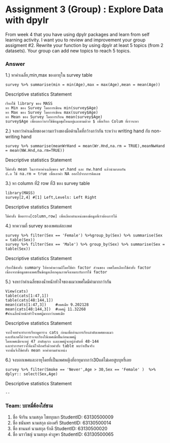# Assignment 3 (Group) : Explore Data with dpylr
From week 4 that you have using dpylr packages and learn from self learning activity. I want you to review and improvement your group assigment #2. Rewrite your function by using dpylr at least 5 topics (from 2 datasets). Your group can add new topics to reach 5 topics.

### Answer

1.) หาค่าเฉลี่ย,min,max ของอายุใน survey table
```{R}
survey %>% summarise(min = min(Age),max = max(Age),mean = mean(Age))
```

Descriptive statistics Statement
```{R}
เรียกใช้ library ของ MASS
หา Min ของ Survey โดยการเขียน min(survey$Age)
หา Max ของ Survey โดยการเขียน max(survey$Age)
หา Mean ของ Survey โดยการเรียน mean(survey$Age)
survey$Age เพื่อบอกว่าเราใช้ข้อมูลชุดไหนอยู่และตามด้วย $ เพื่อเรียก Colum ที่เราจะหา
```

2.) จงหาว่าค่าเฉลี่ยของความกว้างของมือด้านใดที่กว้างกว่ากัน ระหว่าง writing hand กับ non-writing hand
```{R}
survey %>% summarise(meanWrHand = mean(Wr.Hnd,na.rm = TRUE),meanNwHand = mean(NW.Hnd,na.rm=TRUE))
```

Descriptive statistics Statement
```{R}
ใช้คำสั่ง mean ในการหาค่าเฉลี่ยของ wr.hand และ nw.hand แล้วนำมาลบกัน 
ป.ล ใช้ na.rm = true เพื่อเอาค่า NA ออกไปจากการคิดเลข
```

3.) หา column ที่2 row ที่3 ของ survey table
```{R}
library(MASS)
survey[2,4] #[1] Left,Levels: Left Right
```

Descriptive statistics Statement
```{R}
ใช้คำสั่ง ชื่อตาราง[column,row] เพื่อเลือกตำแหน่งของข้อมูลที่เราต้องการได้
```

4.) หาความถี่ survey ของเพศแต่ละเพศ
```{R}
survey %>% filter(Sex == 'Female') %>%group_by(Sex) %>% summarise(Sex = table(Sex))
survey %>% filter(Sex == 'Male') %>% group_by(Sex) %>% summarise(Sex = table(Sex))
```

Descriptive statistics Statement
```{R}
เรียกใช้คำสั่ง summary ให้หาค่าความถีโดยใช้คำ factor ส่วนของ เพศโดยเลือกใช้คำสั่ง factor 
เนื่องจากข้อมูลของเพศเป็นข้อมูลเลือกคุณภาพจึงเหมาะกับการใช้ factor
```

5.) จงหาว่าค่าเฉลี่ยของน้ำหนักหัวใจของแมวเพศใดมีค่ามากกว่ากัน
```{R}
View(cats)
table(cats[1:47,1])
table(cats[48:144,1])
mean(cats[1:47,3])    #เพศเมีย 9.202128
mean(cats[48:144,3])  #เพศผู้ 11.32268
#ค่าเฉลี่ยน้ำหนักหัวใจเพศผู้มากกว่าเพศเมีย
```
Descriptive statistics Statement
```{R}
จากโจทย์จะทำการเรียกดูตาราง cats ก่อนเพื่ออ่านการเรียงลำดับเพศของแมว 
และสังเกตได้ว่าตารางจะเรียงให้เพศเมียขึ้้นก่อนเพศผู้
โดยเพศเมียจะอยู่ 47 ลำดับแรก และเพศผู้จะอยู่ลำดับที่ 48-144
และทำการตรวจให้แน่ใจอีกครั้งด้วยคำสั่ง table พบว่าเป็นจริง
จากนั้นจึงใช้คำสั่ง mean หาค่าตามตำแหน่ง
```

6.) จงบอกเพศและอายุโดยที่เป็นเพศหญิงที่อายุมากกว่า30แต่ไม่เคยสูบบุหรี่เลย
```{R}
survey %>% filter(Smoke == 'Never',Age > 30,Sex == 'Female' )  %>% dplyr:: select(Sex,Age)
```
Descriptive statistics Statement
```{R}
--
```

### Team: บะหมี่ต้องใส่ชาม

1. ชื่อ จักริน นามสกุล ไชยบุบผา    StudentID: 63130500009
2. ชื่อ ชนันพร นามสกุล ผ่องศรี    StudentID: 63130500014 
3. ชื่อ ชานนท์ นามสกุล รักดี    StudentID: 63130500020
4. ชื่อ นราวิชญ์ นามสกุล คำภูษา    StudentID: 63130500065
